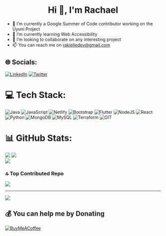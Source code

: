 <h1 align="center">Hi 👋, I'm Rachael</h1>

- 🔭 I’m currently a Google Summer of Code contributor working on the Uyuni Project
- 🌱 I’m currently learning Web Accessibility
- 👯 I’m looking to collaborate on any interesting project
- 📫 You can reach me on rakielledev@gmail.com
<!--
- 🤔 I’m looking for help with ...
- 💬 Ask me about ...
- 😄 Pronouns: She/Her
- ⚡ Fun fact: ... -->

## 🌐 Socials:

[![LinkedIn](https://img.shields.io/badge/LinkedIn-%230077B5.svg?logo=linkedin&logoColor=white)](https://linkedin.com/in/rachaelodetayo) [![Twitter](https://img.shields.io/badge/Twitter-%231DA1F2.svg?logo=Twitter&logoColor=white)](https://twitter.com/Rakielle_)

# 💻 Tech Stack:

![Java](https://img.shields.io/badge/java-%23ED8B00.svg?style=flat&logo=openjdk&logoColor=white) ![JavaScript](https://img.shields.io/badge/javascript-%23323330.svg?style=flat&logo=javascript&logoColor=%23F7DF1E) ![Netlify](https://img.shields.io/badge/netlify-%23000000.svg?style=flat&logo=netlify&logoColor=#00C7B7) ![Bootstrap](https://img.shields.io/badge/bootstrap-%238511FA.svg?style=flat&logo=bootstrap&logoColor=white) ![Flutter](https://img.shields.io/badge/Flutter-%2302569B.svg?style=flat&logo=Flutter&logoColor=white) ![NodeJS](https://img.shields.io/badge/node.js-6DA55F?style=flat&logo=node.js&logoColor=white) ![React](https://img.shields.io/badge/react-%2320232a.svg?style=flat&logo=react&logoColor=%2361DAFB) ![Python](https://img.shields.io/badge/python-3670A0?style=flat&logo=python&logoColor=ffdd54) ![MongoDB](https://img.shields.io/badge/MongoDB-%234ea94b.svg?style=flat&logo=mongodb&logoColor=white) ![MySQL](https://img.shields.io/badge/mysql-%2300000f.svg?style=flat&logo=mysql&logoColor=white) ![Terraform](https://img.shields.io/badge/terraform-%235835CC.svg?style=flat&logo=terraform&logoColor=white) ![GIT](https://img.shields.io/badge/Git-fc6d26?style=flat&logo=git&logoColor=white)

# 📊 GitHub Stats:

![](https://github-readme-stats.vercel.app/api?username=Rakielle&theme=algolia&hide_border=false&include_all_commits=true&count_private=false)
![](https://github-readme-streak-stats.herokuapp.com/?user=Rakielle&theme=algolia&hide_border=false)<br/>
![](https://github-readme-stats.vercel.app/api/top-langs/?username=Rakielle&theme=algolia&hide_border=false&include_all_commits=true&count_private=false&layout=compact)

### 🔝 Top Contributed Repo

![](https://github-contributor-stats.vercel.app/api?username=Rakielle&limit=5&theme=algolia&combine_all_yearly_contributions=true)

---

[![](https://visitcount.itsvg.in/api?id=Rakielle&icon=0&color=6)](https://visitcount.itsvg.in)

## 💰 You can help me by Donating

[![BuyMeACoffee](https://img.shields.io/badge/Buy%20Me%20a%20Coffee-ffdd00?style=for-the-badge&logo=buy-me-a-coffee&logoColor=black)](https://buymeacoffee.com/rakielle)

<!-- Proudly created with GPRM ( https://gprm.itsvg.in ) -->
